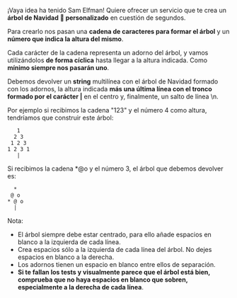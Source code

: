 ¡Vaya idea ha tenido Sam Elfman! Quiere ofrecer un servicio que te crea un **árbol de Navidad 🎄 personalizado** en cuestión de segundos.

Para crearlo nos pasan una **cadena de caracteres para formar el árbol** y un **número que indica la altura del mismo**.

Cada carácter de la cadena representa un adorno del árbol, y vamos utilizándolos **de forma cíclica** hasta llegar a la altura indicada. Como **mínimo siempre nos pasarán uno**.

Debemos devolver un **string** multilínea con el árbol de Navidad formado con los adornos, la altura indicada **más una última línea con el tronco formado por el carácter |** en el centro y, finalmente, un salto de línea \n.

Por ejemplo si recibimos la cadena "123" y el número 4 como altura, tendríamos que construir este árbol:
```
   1
  2 3
 1 2 3
1 2 3 1
   |
```
Si recibimos la cadena *@o y el número 3, el árbol que debemos devolver es:
```
  *
 @ o
* @ o
  |
```

Nota:
* El árbol siempre debe estar centrado, para ello añade espacios en blanco a la izquierda de cada línea.
* Crea espacios sólo a la izquierda de cada línea del árbol. No dejes espacios en blanco a la derecha.
* Los adornos tienen un espacio en blanco entre ellos de separación.
* **Si te fallan los tests y visualmente parece que el árbol está bien, comprueba que no haya espacios en blanco que sobren, especialmente a la derecha de cada línea**.
